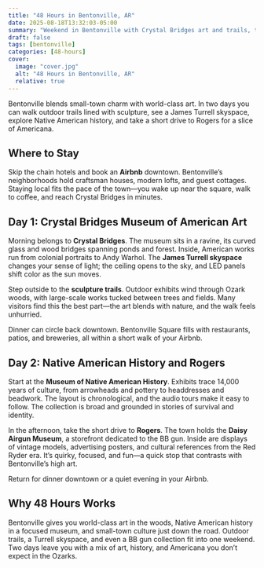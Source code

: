 ```yaml
---
title: "48 Hours in Bentonville, AR"
date: 2025-08-18T13:32:03-05:00
summary: "Weekend in Bentonville with Crystal Bridges art and trails, the Museum of Native American History, and a quirky detour to Rogers’ Daisy Airgun Museum."
draft: false
tags: [bentonville]
categories: [48-hours]
cover:
  image: "cover.jpg"
  alt: "48 Hours in Bentonville, AR"
  relative: true
---
```



Bentonville blends small-town charm with world-class art. In two days you can walk outdoor trails lined with sculpture, see a James Turrell skyspace, explore Native American history, and take a short drive to Rogers for a slice of Americana.

## Where to Stay

Skip the chain hotels and book an **Airbnb** downtown. Bentonville’s neighborhoods hold craftsman houses, modern lofts, and guest cottages. Staying local fits the pace of the town—you wake up near the square, walk to coffee, and reach Crystal Bridges in minutes.

## Day 1: Crystal Bridges Museum of American Art

Morning belongs to **Crystal Bridges**. The museum sits in a ravine, its curved glass and wood bridges spanning ponds and forest. Inside, American works run from colonial portraits to Andy Warhol. The **James Turrell skyspace** changes your sense of light; the ceiling opens to the sky, and LED panels shift color as the sun moves.

Step outside to the **sculpture trails**. Outdoor exhibits wind through Ozark woods, with large-scale works tucked between trees and fields. Many visitors find this the best part—the art blends with nature, and the walk feels unhurried.

Dinner can circle back downtown. Bentonville Square fills with restaurants, patios, and breweries, all within a short walk of your Airbnb.

## Day 2: Native American History and Rogers

Start at the **Museum of Native American History**. Exhibits trace 14,000 years of culture, from arrowheads and pottery to headdresses and beadwork. The layout is chronological, and the audio tours make it easy to follow. The collection is broad and grounded in stories of survival and identity.

In the afternoon, take the short drive to **Rogers**. The town holds the **Daisy Airgun Museum**, a storefront dedicated to the BB gun. Inside are displays of vintage models, advertising posters, and cultural references from the Red Ryder era. It’s quirky, focused, and fun—a quick stop that contrasts with Bentonville’s high art.

Return for dinner downtown or a quiet evening in your Airbnb.

## Why 48 Hours Works

Bentonville gives you world-class art in the woods, Native American history in a focused museum, and small-town culture just down the road. Outdoor trails, a Turrell skyspace, and even a BB gun collection fit into one weekend. Two days leave you with a mix of art, history, and Americana you don’t expect in the Ozarks.
